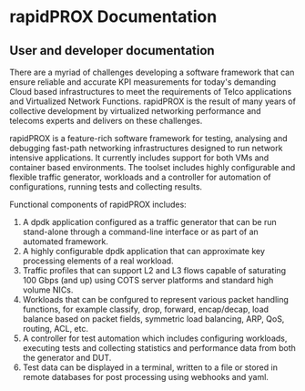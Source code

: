 # rapidPROX Documentation
## User and developer documentation

There are a myriad of challenges developing a software framework that can ensure reliable and accurate KPI measurements for today's demanding Cloud based infrastructures to meet the requirements of Telco applications and Virtualized Network Functions. rapidPROX is the result of many years of collective development by virtualized networking performance and telecoms experts and delivers on these challenges. 

rapidPROX is a feature-rich software framework for testing, analysing and debugging fast-path networking infrastructures designed to run network intensive applications. It currently includes support for both VMs and container based environments. The toolset includes highly configurable and flexible traffic generator, workloads and a controller for automation of configurations, running tests and collecting results.

Functional components of rapidPROX includes:

1. A dpdk application configured as a traffic generator that can be run stand-alone through a command-line interface or as part of an automated framework.
2. A highly configurable dpdk application that can approximate key processing elements of a real workload.
3. Traffic profiles that can support L2 and L3 flows capable of saturating 100 Gbps (and up) using COTS server platforms and standard high volume NICs.
4. Workloads that can be confgured to represent various packet handling functions, for example classify, drop, forward, encap/decap, load balance based on packet fields, symmetric load balancing, ARP, QoS, routing, ACL, etc.
5. A controller for test automation which includes configuring workloads, executing tests and collecting statistics and performance data from both the generator and DUT.
6. Test data can be displayed in a terminal, written to a file or stored in remote databases for post processing using webhooks and yaml.

